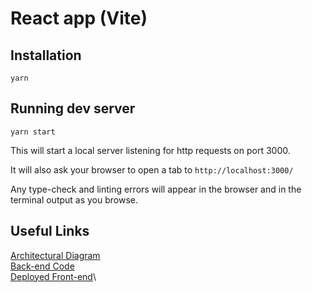# React app (Vite)

## Installation

```
yarn
```

## Running dev server

```
yarn start
```

This will start a local server listening for http requests on port 3000.

It will also ask your browser to open a tab to `http://localhost:3000/`

Any type-check and linting errors will appear in the browser and in the terminal output as you browse.

## Useful Links

[Architectural Diagram](https://whimsical.com/dog-breed-app-RZHfRL4Mx86aSxchAtZTvV)\
[Back-end Code](https://github.com/danivoro/c7b4-doog-breeds-app)\
[Deployed Front-end](https://vote-dog-breeds.netlify.app/)\
